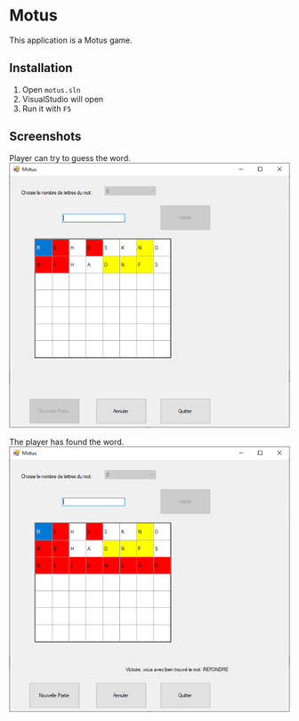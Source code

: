 # Motus
This application is a Motus game.

## Installation

1. Open `motus.sln`
2. VisualStudio will open
3. Run it with `F5`

## Screenshots
Player can try to guess the word.
![screen 1](/resources/screen1.PNG)

The player has found the word.
![screen 2](/resources/screen2.PNG)
